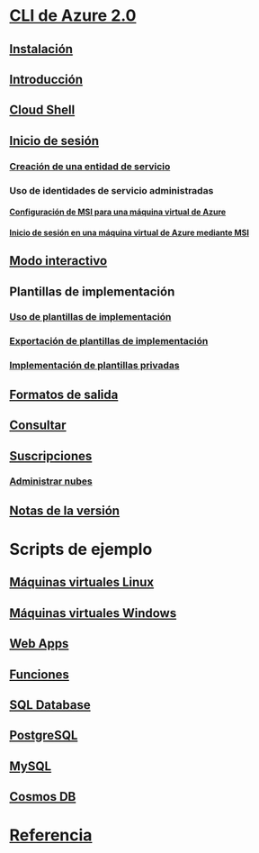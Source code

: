 # [CLI de Azure 2.0](overview.md)
## [Instalación](install-azure-cli.md)
## [Introducción](get-started-with-azure-cli.md)
## [Cloud Shell](/azure/cloud-shell/overview)
## [Inicio de sesión](authenticate-azure-cli.md)
### [Creación de una entidad de servicio](create-an-azure-service-principal-azure-cli.md)
### Uso de identidades de servicio administradas
#### [Configuración de MSI para una máquina virtual de Azure](/azure/active-directory/msi-qs-configure-cli-windows-vm?toc=%2fcli%2fazure%2ftoc.json&bc=%2fcli%2fazure%2fbreadcrumb%2ftoc.json)
#### [Inicio de sesión en una máquina virtual de Azure mediante MSI](/azure/active-directory/msi-how-to-get-access-token-using-msi?toc=%2fcli%2fazure%2ftoc.json&bc=%2fcli%2fazure%2fbreadcrumb%2ftoc.json)
## [Modo interactivo](interactive-azure-cli.md)
## Plantillas de implementación
### [Uso de plantillas de implementación](/azure/azure-resource-manager/resource-group-template-deploy-cli?toc=%2fcli%2fazure%2ftoc.json&bc=%2fcli%2fazure%2fbreadcrumb%2ftoc.json)
### [Exportación de plantillas de implementación](/azure/azure-resource-manager/resource-manager-export-template-cli?toc=%2fcli%2fazure%2ftoc.json&bc=%2fcli%2fazure%2fbreadcrumb%2ftoc.json)
### [Implementación de plantillas privadas](/azure/azure-resource-manager/resource-manager-cli-sas-token?toc=%2fcli%2fazure%2ftoc.json&bc=%2fcli%2fazure%2fbreadcrumb%2ftoc.json)
## [Formatos de salida](format-output-azure-cli.md)
## [Consultar](query-azure-cli.md)
## [Suscripciones](manage-azure-subscriptions-azure-cli.md)
### [Administrar nubes](manage-clouds-azure-cli.md)
## [Notas de la versión](release-notes-azure-cli.md)
# Scripts de ejemplo
## [Máquinas virtuales Linux](/azure/virtual-machines/linux/cli-samples?toc=%2fcli%2fazure%2ftoc.json&bc=%2fcli%2fazure%2fbreadcrumb%2ftoc.json)
## [Máquinas virtuales Windows](/azure/virtual-machines/windows/cli-samples?toc=%2fcli%2fazure%2ftoc.json&bc=%2fcli%2fazure%2fbreadcrumb%2ftoc.json)
## [Web Apps](/azure/app-service-web/app-service-cli-samples?toc=%2fcli%2fazure%2ftoc.json&bc=%2fcli%2fazure%2fbreadcrumb%2ftoc.json)
## [Funciones](/azure/azure-functions/functions-cli-samples?toc=%2fcli%2fazure%2ftoc.json&bc=%2fcli%2fazure%2fbreadcrumb%2ftoc.json)
## [SQL Database](/azure/sql-database/sql-database-cli-samples?toc=%2fcli%2fazure%2ftoc.json&bc=%2fcli%2fazure%2fbreadcrumb%2ftoc.json)
## [PostgreSQL](/azure/postgresql/sample-scripts-azure-cli?toc=%2fcli%2fazure%2ftoc.json&bc=%2fcli%2fazure%2fbreadcrumb%2ftoc.json)
## [MySQL](/azure/mysql/sample-scripts-azure-cli?toc=%2fcli%2fazure%2ftoc.json&bc=%2fcli%2fazure%2fbreadcrumb%2ftoc.json)
## [Cosmos DB](/azure/cosmos-db/cli-samples?toc=%2fcli%2fazure%2ftoc.json&bc=%2fcli%2fazure%2fbreadcrumb%2ftoc.json)
# [Referencia](../docs-ref-autogen/refTOC.md)
